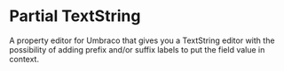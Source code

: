 # Partial TextString

A property editor for Umbraco that gives you a TextString editor with the possibility of adding prefix and/or suffix labels to put the field value in context.
